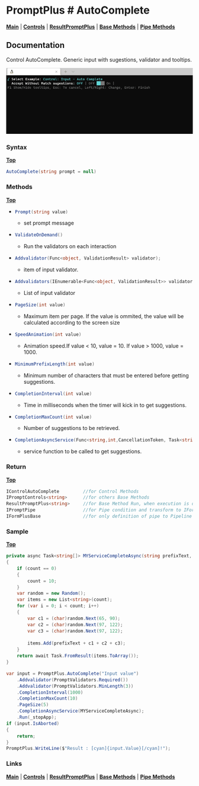 # PromptPlus # AutoComplete
[**Main**](index.md#help) | 
[**Controls**](index.md#apis) |
[**ResultPromptPlus**](resultpromptplus) |
[**Base Methods**](basemethods) |
[**Pipe Methods**](pipemethods)


## Documentation
Control AutoComplete. Generic input with sugestions, validator and tooltips.

![](./images/AutoComplete.gif)

### Syntax
[**Top**](#promptplus--autocomplete)

```csharp
AutoComplete(string prompt = null)
```

### Methods
[**Top**](#promptplus--autocomplete)

- ```csharp
  Prompt(string value)
  ``` 
  - set prompt message 
- ```csharp
  ValidateOnDemand()
  ``` 
    - Run the validators on each interaction
- ```csharp
  Addvalidator(Func<object, ValidationResult> validator);
  ``` 
    - item of input validator.
- ```csharp
  Addvalidators(IEnumerable<Func<object, ValidationResult>> validators)
  ``` 
    - List of input validator
- ```csharp
  PageSize(int value)
  ```
    - Maximum item per page. If the value is ommited, the value will be calculated according to the screen size
- ```csharp
  SpeedAnimation(int value)
  ``` 
  - Animation speed.If value < 10, value = 10. If value > 1000, value = 1000.
- ```csharp
  MinimumPrefixLength(int value)
  ``` 
  - Minimum number of characters that must be entered before getting suggestions.
- ```csharp
  CompletionInterval(int value)
  ``` 
  - Time in milliseconds when the timer will kick in to get suggestions.
- ```csharp
  CompletionMaxCount(int value)
  ``` 
  - Number of suggestions to be retrieved.
- ```csharp
  CompletionAsyncService(Func<string,int,CancellationToken, Task<string[]>> value);
  ``` 
  - service function to be called to get suggestions.

### Return
[**Top**](#promptplus--autocomplete)


```csharp
IControlAutoComplete         //for Control Methods
IPromptControls<string>      //for others Base Methods
ResultPromptPlus<string>     //for Base Method Run, when execution is direct 
IPromptPipe                  //for Pipe condition and transform to IFormPlusBase 
IFormPlusBase                //for only definition of pipe to Pipeline Control
```

### Sample
[**Top**](#promptplus--autocomplete)
```csharp
private async Task<string[]> MYServiceCompleteAsync(string prefixText, int count, CancellationToken cancellationToken)
{
    if (count == 0)
    {
        count = 10;
    }
    var random = new Random();
    var items = new List<string>(count);
    for (var i = 0; i < count; i++)
    {
        var c1 = (char)random.Next(65, 90);
        var c2 = (char)random.Next(97, 122);
        var c3 = (char)random.Next(97, 122);

        items.Add(prefixText + c1 + c2 + c3);
    }
    return await Task.FromResult(items.ToArray());
}
```

```csharp
var input = PromptPlus.AutoComplete("Input value")
    .Addvalidator(PromptValidators.Required())
    .Addvalidator(PromptValidators.MinLength(3))
    .CompletionInterval(1000)
    .CompletionMaxCount(10)
    .PageSize(5)
    .CompletionAsyncService(MYServiceCompleteAsync);
    .Run(_stopApp);
if (input.IsAborted)
{
    return;
}
PromptPlus.WriteLine($"Result : [cyan]{input.Value}[/cyan]!");
```

### Links
[**Main**](index.md#help) | 
[**Controls**](index.md#apis) |
[**ResultPromptPlus**](resultpromptplus) |
[**Base Methods**](basemethods) |
[**Pipe Methods**](pipemethods)
